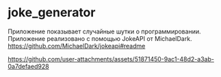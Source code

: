 # joke_generator

Приложение показывает случайные шутки о программировании. Приложение реализовано с помощью JokeAPI от MichaelDark. https://github.com/MichaelDark/jokeapi#readme



https://github.com/user-attachments/assets/51871450-9ac1-48d2-a3ab-0a7defaed928

